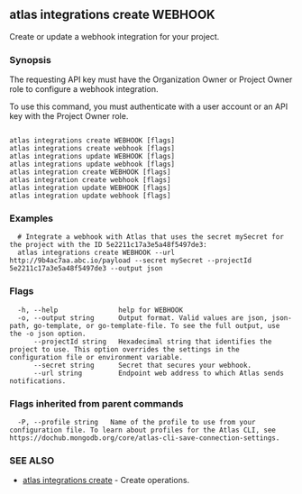 ## atlas integrations create WEBHOOK

Create or update a webhook integration for your project.


### Synopsis

The requesting API key must have the Organization Owner or Project Owner role to configure a webhook integration.

To use this command, you must authenticate with a user account or an API key with the Project Owner role.



```

atlas integrations create WEBHOOK [flags]
atlas integrations create webhook [flags]
atlas integrations update WEBHOOK [flags]
atlas integrations update webhook [flags]
atlas integration create WEBHOOK [flags]
atlas integration create webhook [flags]
atlas integration update WEBHOOK [flags]
atlas integration update webhook [flags]
```

### Examples

```
  # Integrate a webhook with Atlas that uses the secret mySecret for the project with the ID 5e2211c17a3e5a48f5497de3:
  atlas integrations create WEBHOOK --url http://9b4ac7aa.abc.io/payload --secret mySecret --projectId 5e2211c17a3e5a48f5497de3 --output json
```


### Flags

```
  -h, --help               help for WEBHOOK
  -o, --output string      Output format. Valid values are json, json-path, go-template, or go-template-file. To see the full output, use the -o json option.
      --projectId string   Hexadecimal string that identifies the project to use. This option overrides the settings in the configuration file or environment variable.
      --secret string      Secret that secures your webhook.
      --url string         Endpoint web address to which Atlas sends notifications.

```


### Flags inherited from parent commands

```
  -P, --profile string   Name of the profile to use from your configuration file. To learn about profiles for the Atlas CLI, see https://dochub.mongodb.org/core/atlas-cli-save-connection-settings.

```

### SEE ALSO


* [atlas integrations create](atlas_integrations_create.md)	- Create operations.



